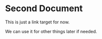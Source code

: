 # Second Document

This is just a link target for now.

We can use it for other things later if needed.

[first-document]: first-document 'First Document'
